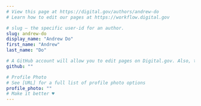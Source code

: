 ```yaml
---
# View this page at https://digital.gov/authors/andrew-do
# Learn how to edit our pages at https://workflow.digital.gov

# slug — the specific user-id for an author.
slug: andrew-do
display_name: "Andrew Do"
first_name: "Andrew"
last_name: "Do"

# A GitHub account will allow you to edit pages on Digital.gov. Also, the image used in your GitHub account can be used to populate your digital.gov profile photo. Learn more about getting a Github account at [URL]
github: ""

# Profile Photo
# See [URL] for a full list of profile photo options
profile_photo: ""
# Make it better ♥
---
```

